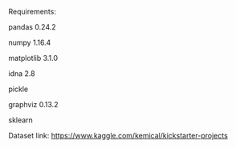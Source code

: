 Requirements:

pandas 0.24.2

numpy 1.16.4

matplotlib 3.1.0

idna 2.8

pickle 

graphviz 0.13.2

sklearn 


Dataset link: https://www.kaggle.com/kemical/kickstarter-projects
